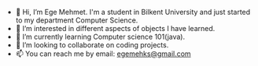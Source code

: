 - 👋 Hi, I’m Ege Mehmet. I'm a student in Bilkent University and just started to my department Computer Science.
- 👀 I’m interested in different aspects of objects I have learned.
- 🌱 I’m currently learning Computer science 101(java).
- 💞️ I’m looking to collaborate on coding projects.
- 📫 You can reach me by email: egemehks@gmail.com
